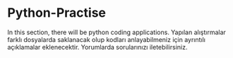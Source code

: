 # Python-Practise
In this section, there will be python coding applications.
Yapılan alıştırmalar farklı dosyalarda saklanacak olup kodları anlayabilmeniz için ayrıntılı açıklamalar eklenecektir.
Yorumlarda sorularınızı iletebilirsiniz.
